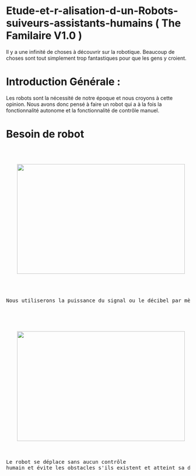 # Etude-et-r-alisation-d-un-Robots-suiveurs-assistants-humains ( The Familaire V1.0 ) 

Il y a une infinité de choses à découvrir sur la robotique. Beaucoup de choses sont tout simplement trop fantastiques pour que les gens y croient.

# Introduction Générale :

Les robots sont la nécessité de notre époque et nous croyons à cette opinion. Nous avons donc pensé à faire un robot qui a à la fois la fonctionnalité autonome et la fonctionnalité de contrôle manuel.

# Besoin de robot

<pre>

<p align="center">
  <img width="460" height="300" src="https://user-images.githubusercontent.com/92098387/174496551-137346b9-8614-4bda-99a8-50f77292d4a0.png">
</p>


Nous utiliserons la puissance du signal ou le décibel par mètre (Dbm) pour localiser la cible.

</pre>

<pre>

<p align="center">
  <img width="460" height="300" src="https://user-images.githubusercontent.com/92098387/174496553-0189d4aa-a058-4000-98f1-d09b688c4761.png)">
</p>

Le robot se déplace sans aucun contrôle
humain et évite les obstacles s'ils existent et atteint sa destination à la fin.

</pre>
